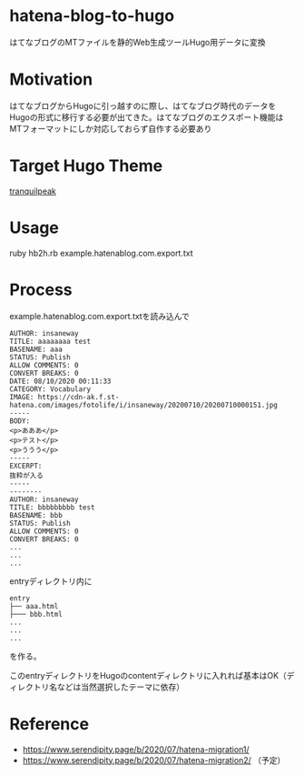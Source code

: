 # hatena-blog-to-hugo
はてなブログのMTファイルを静的Web生成ツールHugo用データに変換

# Motivation
はてなブログからHugoに引っ越すのに際し、はてなブログ時代のデータをHugoの形式に移行する必要が出てきた。はてなブログのエクスポート機能はMTフォーマットにしか対応しておらず自作する必要あり

# Target Hugo Theme
[tranquilpeak](https://github.com/kakawait/hugo-tranquilpeak-theme)

# Usage
ruby hb2h.rb example.hatenablog.com.export.txt

# Process

example.hatenablog.com.export.txtを読み込んで

```
AUTHOR: insaneway
TITLE: aaaaaaaa test
BASENAME: aaa
STATUS: Publish
ALLOW COMMENTS: 0
CONVERT BREAKS: 0
DATE: 08/10/2020 00:11:33
CATEGORY: Vocabulary
IMAGE: https://cdn-ak.f.st-hatena.com/images/fotolife/i/insaneway/20200710/20200710000151.jpg
-----
BODY:
<p>あああ</p>
<p>テスト</p>
<p>ううう</p>
-----
EXCERPT:
抜粋が入る
-----
--------
AUTHOR: insaneway
TITLE: bbbbbbbbb test
BASENAME: bbb
STATUS: Publish
ALLOW COMMENTS: 0
CONVERT BREAKS: 0
...
...
...
```

entryディレクトリ内に

```
entry
├── aaa.html
├─── bbb.html
...
...
...
```

を作る。

このentryディレクトリをHugoのcontentディレクトリに入れれば基本はOK（ディレクトリ名などは当然選択したテーマに依存）

# Reference
+ https://www.serendipity.page/b/2020/07/hatena-migration1/
+ https://www.serendipity.page/b/2020/07/hatena-migration2/ （予定）
